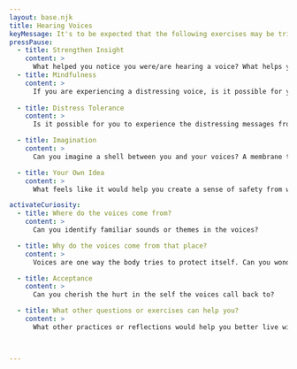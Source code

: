 ```yaml
---
layout: base.njk
title: Hearing Voices
keyMessage: It's to be expected that the following exercises may be tricky at various points. Practice is required, journaling is recommended, alongside therapy and other supportive relationships.
pressPause:
  - title: Strengthen Insight
    content: >
      What helped you notice you were/are hearing a voice? What helps you accept that you hear sounds others do not?
  - title: Mindfulness
    content: >
      If you are experiencing a distressing voice, is it possible for you to try and pull your focus to your breathing for as long as you can?
  
  - title: Distress Tolerance
    content: >
      Is it possible for you to experience the distressing messages from the voice without needing to react? The <a href="https://dbt.tools/distress_tolerance/index.php">skills discussed here</a> will likely be helpful.

  - title: Imagination
    content: >
      Can you imagine a shell between you and your voices? A membrane they could bounce off of that allows you to watch them but not to have to engage them? Like you're watching waves crash in the ocean. What does this boundary feel like?

  - title: Your Own Idea
    content: >
      What feels like it would help you create a sense of safety from which to get curious about your voices?

activateCuriosity:
  - title: Where do the voices come from?
    content: >
      Can you identify familiar sounds or themes in the voices?

  - title: Why do the voices come from that place?
    content: >
      Voices are one way the body tries to protect itself. Can you wonder about why your body chooses this specific way to take care of you?

  - title: Acceptance
    content: >
      Can you cherish the hurt in the self the voices call back to?

  - title: What other questions or exercises can help you?
    content: >
      What other practices or reflections would help you better live with your voices?



---
```

